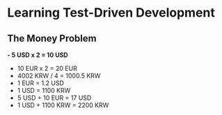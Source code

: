 # Learning Test-Driven Development

## The Money Problem
**- 5 USD x 2 = 10 USD**
- 10 EUR x 2 = 20 EUR
- 4002 KRW / 4 = 1000.5 KRW
- 1 EUR = 1.2 USD
- 1 USD = 1100 KRW
- 5 USD + 10 EUR = 17 USD
- 1 USD + 1100 KRW = 2200 KRW
